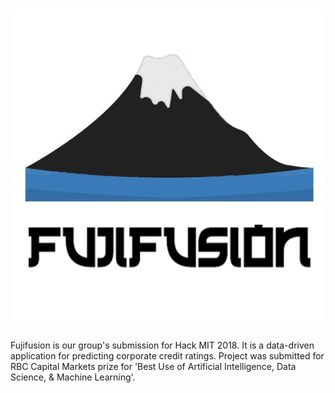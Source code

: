 # ![Fujifusion](media/logo.png)

Fujifusion is our group's submission for Hack MIT 2018.  It is a data-driven application for predicting corporate credit ratings. Project was submitted for RBC Capital Markets prize for 'Best Use of Artificial Intelligence, Data Science, & Machine Learning'.